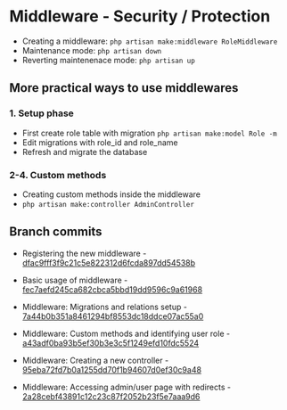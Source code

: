 # Middleware - Security / Protection
- Creating a middleware: `php artisan make:middleware RoleMiddleware`
- Maintenance mode: `php artisan down`
- Reverting maintenenace mode: `php artisan up`

## More practical ways to use middlewares
### 1. Setup phase
- First create role table with migration `php artisan make:model Role -m`
- Edit migrations with role_id and role_name
- Refresh and migrate the database

### 2-4. Custom methods
- Creating custom methods inside the middleware
- `php artisan make:controller AdminController`

## Branch commits
- Registering the new middleware - [dfac9fff3f9c21c5e822312d6fcda897dd54538b](https://github.com/kateaubreycellan-nabepero/forms-demo/commit/dfac9fff3f9c21c5e822312d6fcda897dd54538b)

- Basic usage of middleware - [fec7aefd245ca682cbca5bbd19dd9596c9a61968](https://github.com/kateaubreycellan-nabepero/forms-demo/commit/fec7aefd245ca682cbca5bbd19dd9596c9a61968)

- Middleware: Migrations and relations setup - [7a44b0b351a8461294bf8553dc18ddce07ac55a0](https://github.com/kateaubreycellan-nabepero/forms-demo/commit/7a44b0b351a8461294bf8553dc18ddce07ac55a0)

- Middleware: Custom methods and identifying user role - [a43adf0ba93b5ef30b3e3c5f1249efd10fdc5524](https://github.com/kateaubreycellan-nabepero/forms-demo/commit/a43adf0ba93b5ef30b3e3c5f1249efd10fdc5524)

- Middleware: Creating a new controller - [95eba72fd7b0a1255dd70f1b94607d0ef30c9a48](https://github.com/kateaubreycellan-nabepero/forms-demo/commit/95eba72fd7b0a1255dd70f1b94607d0ef30c9a48)

- Middleware: Accessing admin/user page with redirects - [2a28cebf43891c12c23c87f2052b23f5e7aaa9d6](https://github.com/kateaubreycellan-nabepero/forms-demo/commit/2a28cebf43891c12c23c87f2052b23f5e7aaa9d6)